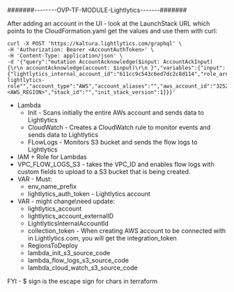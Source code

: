 #######--------OVP-TF-MODULE-Lightlytics-------#######

After adding an account in the UI - look at the LaunchStack URL which points to the CloudFormation.yaml
get the values and use them with curl:

```
curl -X POST 'https://kaltura.lightlytics.com/graphql' \
-H 'Authorization: Bearer <AccountAuthToken>' \
-H 'Content-Type: application/json' \
-d '{"query":"mutation AccountAcknowledge($input: AccountAckInput){\r\n accountAcknowledge(account: $input)\r\n }","variables":{"input":{"lightlytics_internal_account_id":"611cc9c543c6ed7dc2c8d114","role_arn":"arn:aws:iam::"${account_id}":role/"${var.env_name_prefix}-lightlytics-role"","account_type":"AWS","account_aliases":"","aws_account_id":"325235235235","stack_region":"<AWS_REGION>","stack_id":"","init_stack_version":1}}}'
```


* Lambda
  * Init - Scans initially the entire AWs account and sends data to Lightlytics
  * CloudWatch - Creates a CloudWatch rule to monitor events and sends data to Lightlytics
  * FLowLogs - Monitors S3 bucket and sends the flow logs to Lightlytics
* IAM + Role for Lambdas
* VPC_FLOW_LOGS_S3 - takes the VPC_ID and enables flow logs with custom fields to upload to a S3 bucket that is being created.
* VAR - Must:
  * env_name_prefix
  * lightlytics_auth_token - Lightlytics account
* VAR - might change\need update:
  * lightlytics_account
  * lightlytics_account_externalID
  * LightlyticsInternalAccountId
  * collection_token - When creating AWS account to be connected with in Lightlytics.com, you will get the integration_token
  * RegionsToDeploy
  * lambda_init_s3_source_code
  * lambda_flow_logs_s3_source_code
  * lambda_cloud_watch_s3_source_code


FYI - $ sign is the escape sign for chars in terraform 

